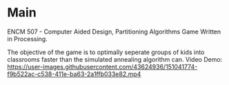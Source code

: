 # Main
ENCM 507 - Computer Aided Design, Partitioning Algorithms Game
Written in Processing.

The objective of the game is to optimally seperate groups of kids into classrooms faster than the simulated annealing algorithm can. 
Video Demo:
https://user-images.githubusercontent.com/43624936/151041774-f9b522ac-c538-411e-ba63-2a1ffb033e82.mp4

